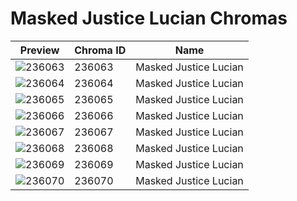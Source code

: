 # Masked Justice Lucian Chromas

| Preview | Chroma ID | Name |
|---------|-----------|------|
| ![236063](https://raw.communitydragon.org/latest/plugins/rcp-be-lol-game-data/global/default/v1/champion-chroma-images/236/236063.png) | 236063 | Masked Justice Lucian |
| ![236064](https://raw.communitydragon.org/latest/plugins/rcp-be-lol-game-data/global/default/v1/champion-chroma-images/236/236064.png) | 236064 | Masked Justice Lucian |
| ![236065](https://raw.communitydragon.org/latest/plugins/rcp-be-lol-game-data/global/default/v1/champion-chroma-images/236/236065.png) | 236065 | Masked Justice Lucian |
| ![236066](https://raw.communitydragon.org/latest/plugins/rcp-be-lol-game-data/global/default/v1/champion-chroma-images/236/236066.png) | 236066 | Masked Justice Lucian |
| ![236067](https://raw.communitydragon.org/latest/plugins/rcp-be-lol-game-data/global/default/v1/champion-chroma-images/236/236067.png) | 236067 | Masked Justice Lucian |
| ![236068](https://raw.communitydragon.org/latest/plugins/rcp-be-lol-game-data/global/default/v1/champion-chroma-images/236/236068.png) | 236068 | Masked Justice Lucian |
| ![236069](https://raw.communitydragon.org/latest/plugins/rcp-be-lol-game-data/global/default/v1/champion-chroma-images/236/236069.png) | 236069 | Masked Justice Lucian |
| ![236070](https://raw.communitydragon.org/latest/plugins/rcp-be-lol-game-data/global/default/v1/champion-chroma-images/236/236070.png) | 236070 | Masked Justice Lucian |